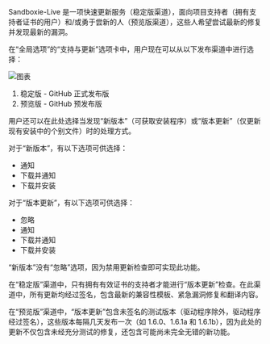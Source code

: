 Sandboxie-Live 是一项快速更新服务（稳定版渠道），面向项目支持者（拥有支持者证书的用户）和/或勇于尝新的人（预览版渠道），这些人希望尝试最新的修复并发现最新的漏洞。

在“全局选项”的“支持与更新”选项卡中，用户现在可以从以下发布渠道中进行选择：

![图表](https://user-images.githubusercontent.com/3890945/208420986-d28373f1-8584-4455-ae39-83d2e9eec78d.png)

1. 稳定版 - GitHub 正式发布版
2. 预览版 - GitHub 预发布版

用户还可以在此处选择当发现“新版本”（可获取安装程序）或“版本更新”（仅更新现有安装中的个别文件）时的处理方式。

对于“新版本”，有以下选项可供选择：

- 通知
- 下载并通知
- 下载并安装

对于“版本更新”，有以下选项可供选择：

- 忽略
- 通知
- 下载并通知
- 下载并安装

“新版本”没有“忽略”选项，因为禁用更新检查即可实现此功能。

在“稳定版”渠道中，只有拥有有效证书的支持者才能进行“版本更新”检查。在此渠道中，所有更新均经过签名，包含最新的兼容性模板、紧急漏洞修复和翻译内容。

在“预览版”渠道中，“版本更新”包含未签名的测试版本（驱动程序除外，驱动程序经过签名），这些版本每隔几天发布一次（如 1.6.0、1.6.1a 和 1.6.1b），因为此处的更新不仅包含未经充分测试的修复，还包含可能尚未完全无错的新功能。